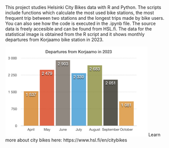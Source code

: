 This project studies Helsinki City Bikes data with R and Python. The scripts include functions which calculate the most used bike stations, the most frequent trip between two stations and the longest trips made by bike users. You can also see how the code is executed in the .ipynb file. The source data is freely accesible and can be found from HSL.fi. The data for the statistical image is obtained from the R script and it shows monthly departures from Korjaamo bike station in 2023.

<img src="korjaamo_departures.png" alt="korjaamo_departures" width="450"/>
Learn more about city bikes here: https://www.hsl.fi/en/citybikes
